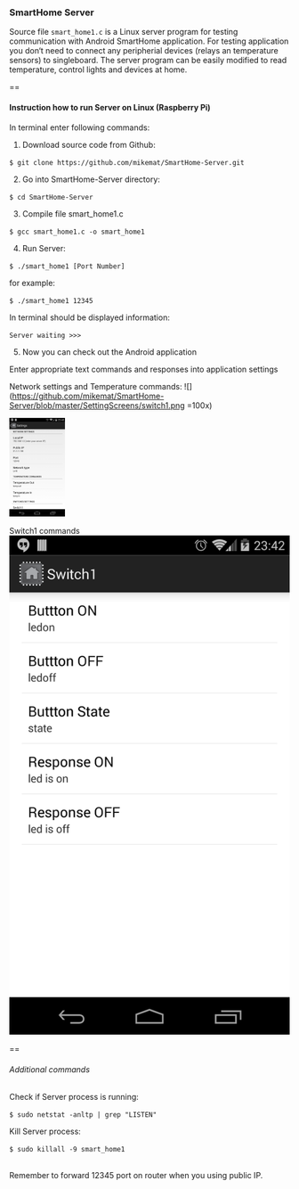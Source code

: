 ### SmartHome Server

Source file `smart_home1.c` is a Linux server program for testing communication with Android SmartHome application. For testing application you don‘t need to connect any peripherial devices (relays an temperature sensors) to singleboard. 
The server program can be easily modified to read temperature, control lights and devices at home. 

==
#### Instruction how to run Server on Linux (Raspberry Pi)

In terminal enter following commands:

1. Download source code from Github:

 `$ git clone https://github.com/mikemat/SmartHome-Server.git`

2.  Go into SmartHome-Server directory:

 `$ cd SmartHome-Server`

3. Compile file smart_home1.c 

  `$ gcc smart_home1.c -o smart_home1`

4. Run Server:

 `$ ./smart_home1 [Port Number]`
 
 for example:
 
 `$ ./smart_home1 12345`

 In terminal should be displayed information:

 `Server waiting >>>`

5. Now you can check out the Android application

 Enter appropriate text commands and responses into application settings

Network settings and Temperature commands:
![](https://github.com/mikemat/SmartHome-Server/blob/master/SettingScreens/switch1.png =100x)

<img src="https://raw.githubusercontent.com/mikemat/SmartHome-Server/eda8d43080a7dfa88ecf49c76bb09dcddf951e93/SettingScreens/settings.png" alt="Drawing" style="width: 100px;"/>

Switch1 commands
![](https://github.com/mikemat/SmartHome-Server/blob/master/SettingScreens/switch1.png)

==
###### Additional commands


Check if Server process is running: 

`$ sudo netstat -anltp | grep "LISTEN"`

Kill Server process:

`$ sudo killall -9 smart_home1`

<br>
Remember to forward 12345 port on router when you using public IP.
